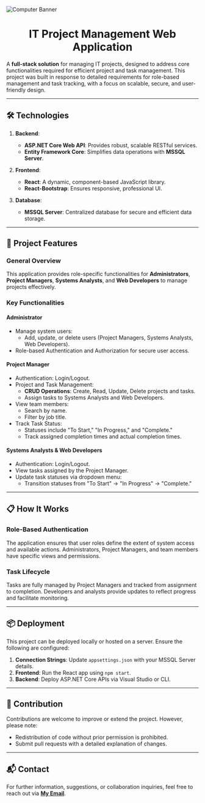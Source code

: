 
![Computer Banner](https://github.com/user-attachments/assets/96b0ca14-ec20-4d64-8686-d8de5c4e59ef)

<h1 align=center> IT Project Management Web Application  </h1>

A **full-stack solution** for managing IT projects, designed to address core functionalities required for efficient project and task management. This project was built in response to detailed requirements for role-based management and task tracking, with a focus on scalable, secure, and user-friendly design.

---

## 🛠️ Technologies  

1. **Backend**:  
   - **ASP.NET Core Web API**: Provides robust, scalable RESTful services.  
   - **Entity Framework Core**: Simplifies data operations with **MSSQL Server**.  

2. **Frontend**:  
   - **React**: A dynamic, component-based JavaScript library.  
   - **React-Bootstrap**: Ensures responsive, professional UI.  

3. **Database**:  
   - **MSSQL Server**: Centralized database for secure and efficient data storage.

---

## 🎯 Project Features  

### General Overview  
This application provides role-specific functionalities for **Administrators**, **Project Managers**, **Systems Analysts**, and **Web Developers** to manage projects effectively.

### Key Functionalities  

#### Administrator  
- Manage system users:  
  - Add, update, or delete users (Project Managers, Systems Analysts, Web Developers).  
- Role-based Authentication and Authorization for secure user access.  

#### Project Manager  
- Authentication: Login/Logout.  
- Project and Task Management:  
  - **CRUD Operations**: Create, Read, Update, Delete projects and tasks.  
  - Assign tasks to Systems Analysts and Web Developers.  
- View team members:  
  - Search by name.  
  - Filter by job title.  
- Track Task Status:  
  - Statuses include "To Start," "In Progress," and "Complete."  
  - Track assigned completion times and actual completion times.  

#### Systems Analysts & Web Developers  
- Authentication: Login/Logout.  
- View tasks assigned by the Project Manager.  
- Update task statuses via dropdown menu:  
  - Transition statuses from "To Start" → "In Progress" → "Complete."  

---

## 📋 How It Works  

### Role-Based Authentication  
The application ensures that user roles define the extent of system access and available actions. Administrators, Project Managers, and team members have specific views and permissions.  

### Task Lifecycle  
Tasks are fully managed by Project Managers and tracked from assignment to completion. Developers and analysts provide updates to reflect progress and facilitate monitoring.  

---

## 📦 Deployment  

This project can be deployed locally or hosted on a server. Ensure the following are configured:  
1. **Connection Strings**: Update `appsettings.json` with your MSSQL Server details.  
2. **Frontend**: Run the React app using `npm start`.  
3. **Backend**: Deploy ASP.NET Core APIs via Visual Studio or CLI.  

---

## 🤝 Contribution  

Contributions are welcome to improve or extend the project. However, please note:  
- Redistribution of code without prior permission is prohibited.  
- Submit pull requests with a detailed explanation of changes.  

---

## 📬 Contact  

For further information, suggestions, or collaboration inquiries, feel free to reach out via **[My Email](mailto:tinomhedziso21@gmail.com)**.  
